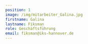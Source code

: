 ```yaml
---
position: 1
image: /img/mitarbeiter_Galina.jpg
firstname: Galina
lastname: Fiksman
role: Geschäftsführung
email: fiksman@iks-hannover.de
---
```


